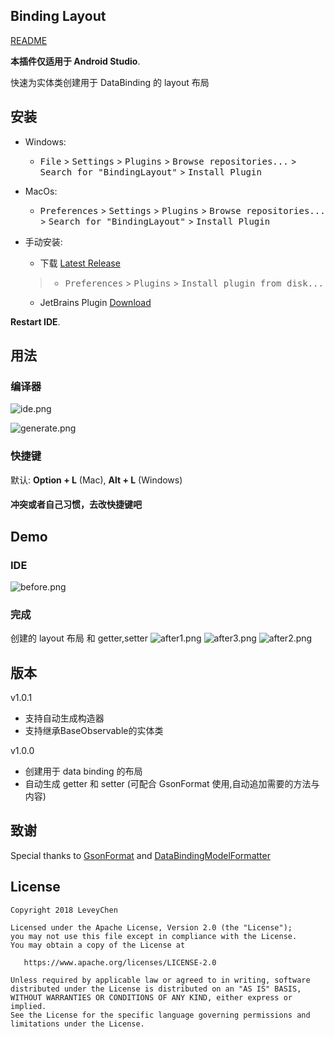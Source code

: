 Binding Layout
------

  [README](README.md)


**本插件仅适用于 Android Studio**.
>
快速为实体类创建用于 DataBinding 的 layout 布局


## 安装   
- Windows:
  - <kbd>File</kbd> > <kbd>Settings</kbd> > <kbd>Plugins</kbd> > <kbd>Browse repositories...</kbd> > <kbd>Search for "BindingLayout"</kbd> > <kbd>Install Plugin</kbd>

- MacOs:
  - <kbd>Preferences</kbd> > <kbd>Settings</kbd> > <kbd>Plugins</kbd> > <kbd>Browse repositories...</kbd> > <kbd>Search for "BindingLayout"</kbd> > <kbd>Install Plugin</kbd>

- 手动安装:
  - 下载 [Latest Release](https://github.com/leveychen/BindingLayout/releases) 
  >- <kbd>Preferences</kbd> > <kbd>Plugins</kbd> > <kbd>Install plugin from disk...</kbd>
  - JetBrains Plugin [Download](http://plugins.jetbrains.com/plugin/10555)
  
**Restart IDE**.

## 用法
### 编译器

![ide.png](http://ww3.sinaimg.cn/large/0060lm7Tly1fpmulivs9tj309j05pwei.jpg)

![generate.png](http://ww2.sinaimg.cn/large/0060lm7Tly1fpmumr9wv7j306p06sjrd.jpg) 

###  快捷键

默认:  **Option + L**  (Mac), **Alt + L** (Windows)

#### 冲突或者自己习惯，去改快捷键吧

## Demo 

###  IDE
![before.png](http://ww1.sinaimg.cn/large/0060lm7Tly1fpo16c7vzzj30gw08ojrj.jpg
)

###  完成
创建的 layout 布局 和 getter,setter 
![after1.png](http://ww4.sinaimg.cn/large/0060lm7Tly1fpo1422di1j30ix0ll0u1.jpg)
![after3.png](http://ww3.sinaimg.cn/large/0060lm7Tly1fpo0tv130ej30lu0o1abw.jpg)
![after2.png](http://ww2.sinaimg.cn/large/0060lm7Tly1fpmvcuhdcgj30jr0ebq3u.jpg)



## 版本

v1.0.1
> 
* 支持自动生成构造器
* 支持继承BaseObservable的实体类

v1.0.0
> 
* 创建用于 data binding 的布局
* 自动生成 getter 和 setter (可配合 GsonFormat 使用,自动追加需要的方法与内容)


## 致谢
Special thanks to [GsonFormat](https://github.com/zzz40500/GsonFormat) and [DataBindingModelFormatter](https://github.com/Qixingchen/DataBindingModelFormatter)


## License

    Copyright 2018 LeveyChen

    Licensed under the Apache License, Version 2.0 (the "License");
    you may not use this file except in compliance with the License.
    You may obtain a copy of the License at

       https://www.apache.org/licenses/LICENSE-2.0

    Unless required by applicable law or agreed to in writing, software
    distributed under the License is distributed on an "AS IS" BASIS,
    WITHOUT WARRANTIES OR CONDITIONS OF ANY KIND, either express or implied.
    See the License for the specific language governing permissions and
    limitations under the License.

